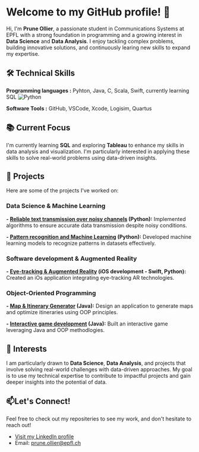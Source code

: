 # Welcome to my GitHub profile! 👋
Hi, I'm **Prune Ollier**, a passionate student in Communications Systems at EPFL with a strong foundation in programming and a growing interest in **Data Science** and **Data Analysis**.
I enjoy tackling complex problems, building innovative solutions, and continuously learing new skills to expand my expertise.

## 🛠️ Technical Skills
**Programming languages :** Pyhton, Java, C, Scala, Swift, currently learning SQL
![Python](https://img.shields.io/badge/Python-3.9-blue)

**Software Tools :** GitHub, VSCode, Xcode, Logisim, Quartus

## 📚 Current Focus
I'm currently learning **SQL** and exploring **Tableau** to enhance my skills in data analysis and visualization. I'm particularly interested in applying these skills to solve real-world problems using data-driven insights. 

## 💼 Projects
Here are some of the projects I've worked on:

### Data Science & Machine Learning
**- [Reliable text transmission over noisy channels](https://github.com/Pruneollier/noisy_channel_transmission) (Python):** Implemented algorithms to ensure accurate data transmission despite noisy conditions.

**- [Pattern recognition and Machine Learning](https://github.com/Pruneollier/ML_project) (Python):** Developed machine learning models to recognize patterns in datasets effectively.

### Software development & Augmented Reality
**- [Eye-tracking & Augmented Reality](https://github.com/Pruneollier/Eye_Tracking_PDS) (iOS development - Swift, Python):** Created an iOs application integrating eye-tracking AR technologies.

### Object-Oriented Programming
**- [Map & Itinerary Generator](https://github.com/Pruneollier/JaVelo) (Java):** Design an application to generate maps and optimize itineraries using OOP principles.

**- [Interactive game development](https://github.com/Pruneollier/ICWars) (Java):** Built an interactive game leveraging Java and OOP methodlogies.

## 🌟 Interests
I am particularly drawn to **Data Science**, **Data Analysis**, and projects that involve solving real-world challenges with data-driven approaches. My goal is to use my technical expertise to contribute to impactful projects and gain deeper insights into the potential of data. 

## 📫Let's Connect!
Feel free to check out my repositeries to see my work, and don't hesitate to reach out!
- [Visit my LinkedIn profile](https://www.linkedin.com/in/prune-ollier-b608721b4/)
- Email: prune.ollier@epfl.ch
